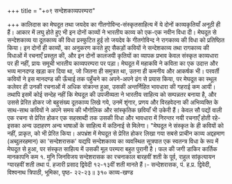 +++
title = "+०९ सन्देशकाव्यपरम्परा"

+++
कालिदास का मेघदूत तथा जयदेव का गीतगोविन्द-संस्कृतसाहित्य में ये दोनों काव्यकृतियाँ अनूठी ही हैं। आकार में लघु होते हुए भी इन दोनों काव्यों ने भारतीय काव्य को एक-एक नवीन विधा दी। मेघदूत से सन्देशकाव्य या दूतकाव्य की विधा प्रस्फुटित हुई तो जयदेव के गीतगोविन्द ने रागकाव्य की विधा को प्रतिष्ठित किया। इन दोनों ही काव्यों, का अनुकरण करते हुए सैकड़ों कवियों ने सन्देशकाव्य तथा रागकाव्य की विधाओं में रचनाएँ प्रस्तुत की, और इन दोनों कालजयी कृतियों का व्यापक प्रभाव केवल संस्कृत काव्यधारा पर ही नहीं, प्रायः समूची भारतीय काव्यपरम्परा पर पड़ा।
मेघदूत में महाकवि ने कविता का एक उदात्त और भव्य मानदण्ड खड़ा कर दिया था, जो जितना ही समुत्रत था, उतना ही कमनीय और आकर्षक भी। परवर्ती कवियों ने इस मानदण्ड की ऊँचाई तक पहुँचने का अपने-अपने ढंग से प्रयास किया, पर मेघदूत का स्थूल कलेवर ही उनकी रचनाओं में अधिक संक्रान्त हुआ, उसकी अन्तर्निहित भावधारा की गहराई कम आयी। तथापि इसमें कोई सन्देह नहीं कि मेघदूत की उपजीव्यता ने भारतीय साहित्य को सम्पन्नतर बनाया है, और उससे प्रेरित होकर जो बहुसंख्य दूतकाव्य लिखे गये, उनमें शृंगार, प्रणय और विरहवेदना की अभिव्यक्ति के साथ-साथ कवियों ने
अपने समय की भौगोलिक और सांस्कृतिक छवियाँ भी उकेरी हैं। केवल सौ पद्यों वाली एक रचना से प्रेरित होकर एक सहस्राब्दी तक उसकी विधा और भावधारा में निरन्तर नयी रचनाएँ होती रहे- इसका अन्य उदाहरण अन्य भाषाओं के साहित्य में कठिनाई से मिलेगा। "मेघदूत ने संस्कृत के ही कवियों को नहीं, प्राकृत, को भी प्रेरित किया। अपभ्रंश में मेघदूत से प्रेरित होकर लिखा गया सबसे प्राचीन काव्य अद्दहमाण (अब्दुलरहमान) का 'सन्देशरासक'
यद्यपि सन्देशकाव्य का व्यवस्थित सूत्रपात एक स्वतन्त्र विधा के रूप में मेघदूत से हुआ, पर संस्कृत साहित्य में उसकी मूल परम्परा बहुत पुरानी है।
फल की जगी डाकिर कार्तिक मानकापनि कम
१. मुनि जिनविजय सन्देशरासक का रचनाकाल बारहवीं शती के पूर्व, राहुल सांकृत्यायन ग्यारहवीं
शती तथा पं. हजारी प्रसाद द्विवेदी १२-१३वीं शती मानते हैं।- सन्देशरासक, पं. ह.प्र. द्विवेदी, विश्वनाथ त्रिपाठी, भूमिका, पृष्ठ- २२-२३॥
३१०
काव्य-खण्ड